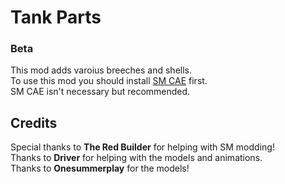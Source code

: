 # Tank Parts  
### Beta  
  
This mod adds varoius breeches and shells.  
To use this mod you should install [SM CAE](https://github.com/QuestionableM/SM-CustomAudioExtension#readme) first.  
SM CAE isn't necessary but recommended.  
  
## Credits  
Special thanks to **The Red Builder** for helping with SM modding!  
Thanks to **Driver** for helping with the models and animations.  
Thanks to **Onesummerplay** for the models!
